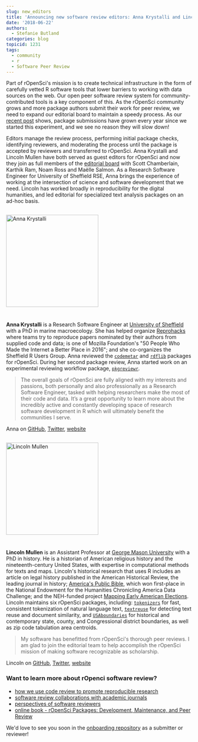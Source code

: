 ```yaml
---
slug: new_editors
title: 'Announcing new software review editors: Anna Krystalli and Lincoln Mullen'
date: '2018-06-22'
authors:
  - Stefanie Butland
categories: blog
topicid: 1231
tags:
  - community
  - r
  - Software Peer Review
---
```

Part of rOpenSci's mission is to create technical infrastructure in the form of carefully vetted R software tools that lower barriers to working with data sources on the web. Our open peer software review system for community-contributed tools is a key component of this. As the rOpenSci community grows and more package authors submit their work for peer review, we need to expand our editorial board to maintain a speedy process. As our [recent post](https://ropensci.org/blog/2018/05/03/onboarding-is-work/#work-done-by-editors) shows, package submissions have grown every year since we started this experiment, and we see no reason they will slow down!

Editors manage the review process, performing initial package checks, identifying reviewers, and moderating the process until the package is accepted by reviewers and transferred to rOpenSci. Anna Krystalli and Lincoln Mullen have both served as guest editors for rOpenSci and now they join as full members of the [editorial board](https://ropensci.github.io/dev_guide/softwarereviewintro.html#associateditors) with Scott Chamberlain, Karthik Ram, Noam Ross and Maëlle Salmon. As a Research Software Engineer for University of Sheffield RSE, Anna brings the experience of working at the intersection of science and software development that we need. Lincoln has worked broadly in reproducibility for the digital humanities, and led editorial for specialized text analysis packages on an ad-hoc basis.

<!---<img src="/img/blog-images/2018-06-22-new-editors/anna-krystalli.jpg" alt="Anna Krystalli" style="margin: 0px 20px; width: 250px;" align="left"> _quote from Anna_ --->

<div style="overflow: hidden; width: 100%;">
<img src="/img/blog-images/2018-06-22-new-editors/anna-krystalli.jpg" alt="Anna Krystalli" style="margin: 15px 25px 25px 0px; width: 250px;" align="left">
</div>

**Anna Krystalli** is a Research Software Engineer at [University of Sheffield](http://rse.shef.ac.uk/) with a PhD in marine macroecology. She has helped organize [Reprohacks](http://rse.shef.ac.uk/blog/opencon_london/) where teams try to reproduce papers nominated by their authors from supplied code and data; is one of Mozilla Foundation's "50 People Who Made the Internet a Better Place in 2016"; and she co-organizes the Sheffield R Users Group. Anna reviewed the [`codemetar`](https://github.com/ropensci/software-review/issues/130) and [`rdflib`](https://github.com/ropensci/software-review/issues/169) packages for rOpenSci. During her second package review, Anna started work on an experimental reviewing workflow package, [`pkgreviewr`](https://github.com/ropenscilabs/pkgreviewr).

> The overall goals of rOpenSci are fully aligned with my interests and passions, both personally and also professionally as a Research Software Engineer, tasked with helping researchers make the most of their code and data. It’s a great opportunity to learn more about the incredibly active and constantly developing space of research software development in R which will ultimately benefit the communities I serve.

Anna on [GitHub](https://github.com/annakrystalli), [Twitter](https://twitter.com/annakrystalli), [website](http://annakrystalli.me/)

<!---<img src="/img/blog-images/2018-06-22-new-editors/lincoln-mullen.jpg" alt="Lincoln Mullen" style="margin: 0px 20px; width: 250px;" align="left">  _quote from Lincoln_ --->

<div style="overflow: hidden; width: 100%;">
<img src="/img/blog-images/2018-06-22-new-editors/lincoln-mullen.jpg" alt="Lincoln Mullen" style="margin: 15px 25px 25px 0px; width: 250px;" align="left">
</div>

**Lincoln Mullen** is an Assistant Professor at [George Mason University](https://historyarthistory.gmu.edu/) with a PhD in history. He is a historian of American religious history and the nineteenth-century United States, with expertise in computational methods for texts and maps. Lincoln's historical research that uses R includes an article on legal history published in the American Historical Review, the leading journal in history; [America's Public Bible](http://americaspublicbible.org/), which won first-place in the National Endowment for the Humanities Chronicling America Data Challenge; and the NEH-funded project [Mapping Early American Elections](http://earlyamericanelections.org/). Lincoln maintains six rOpenSci packages, including: [`tokenizers`](https://github.com/ropensci/tokenizers) for fast, consistent tokenization of natural language text, [`textreuse`](https://github.com/ropensci/textreuse) for detecting text reuse and document similarity, and [`USAboundaries`](https://github.com/ropensci/USAboundaries) for historical and contemporary state, county, and Congressional district boundaries, as well as zip code tabulation area centroids.

> My software has benefitted from rOpenSci's thorough peer reviews. I am glad to join the editorial team to help accomplish the rOpenSci mission of making software recognizable as scholarship.

Lincoln on [GitHub](https://github.com/lmullen), [Twitter](https://twitter.com/lincolnmullen), [website](https://lincolnmullen.com/)

### Want to learn more about rOpenci software review?
- [how we use code review to promote reproducible research](https://ropensci.org/blog/2017/09/01/nf-softwarereview/)
- [software review collaborations with academic journals](https://ropensci.org/blog/2017/11/29/review-collaboration-mee/)
- [perspectives of software reviewers](https://ropensci.org/tags/reviewer/)
- [online book - rOpenSci Packages: Development, Maintenance, and Peer Review](https://ropensci.github.io/dev_guide)

We'd love to see you soon in the [onboarding repository](https://github.com/ropensci/software-review) as a submitter or reviewer!
